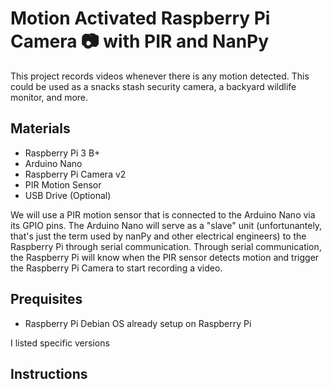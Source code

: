# Motion Activated Raspberry Pi Camera :camera: with PIR and NanPy

This project records videos whenever there is any motion detected. This could be used as a snacks stash security camera, a backyard wildlife monitor, and more. 

## Materials
- Raspberry Pi 3 B+
- Arduino Nano
- Raspberry Pi Camera v2 
- PIR Motion Sensor
- USB Drive (Optional)

We will use a PIR motion sensor that is connected to the Arduino Nano via its GPIO pins. The Arduino Nano will serve as a "slave" unit (unfortunantely, that's just the term used by nanPy and other electrical engineers) to the Raspberry Pi through serial communication. Through serial communication, the Raspberry Pi will know when the PIR sensor detects motion and trigger the Raspberry Pi Camera to start recording a video. 

## Prequisites
- Raspberry Pi Debian OS already setup on Raspberry Pi

I listed specific versions

## Instructions 

